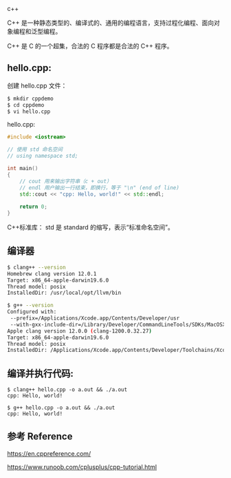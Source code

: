 c++

C++ 是一种静态类型的、编译式的、通用的编程语言，支持过程化编程、面向对象编程和泛型编程。

C++ 是 C 的一个超集，合法的 C 程序都是合法的 C++ 程序。

##  hello.cpp: 

创建 hello.cpp 文件：

```sh
$ mkdir cppdemo
$ cd cppdemo
$ vi hello.cpp
```

hello.cpp: 

```c++
#include <iostream>

// 使用 std 命名空间
// using namespace std;

int main()
{
    // cout 用来输出字符串（c + out）
    // endl 用户输出一行结束，即换行，等于 "\n" (end of line)
    std::cout << "cpp: Hello, world!" << std::endl;
    
    return 0;
}
```

C++标准库： std 是 standard 的缩写，表示“标准命名空间”。


## 编译器

```sh
$ clang++ --version                          
Homebrew clang version 12.0.1
Target: x86_64-apple-darwin19.6.0
Thread model: posix
InstalledDir: /usr/local/opt/llvm/bin

$ g++ --version
Configured with: 
 --prefix=/Applications/Xcode.app/Contents/Developer/usr 
 --with-gxx-include-dir=/Library/Developer/CommandLineTools/SDKs/MacOSX.sdk/usr/include/c++/4.2.1
Apple clang version 12.0.0 (clang-1200.0.32.27)
Target: x86_64-apple-darwin19.6.0
Thread model: posix
InstalledDir: /Applications/Xcode.app/Contents/Developer/Toolchains/XcodeDefault.xctoolchain/usr/bin
```

## 编译并执行代码:

```
$ clang++ hello.cpp -o a.out && ./a.out
cpp: Hello, world!

$ g++ hello.cpp -o a.out && ./a.out 
cpp: Hello, world!
```

## 参考 Reference 

https://en.cppreference.com/  

https://www.runoob.com/cplusplus/cpp-tutorial.html  

